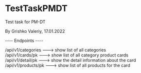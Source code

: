 # TestTaskPMDT
  
Test task for PM-DT  
  
By Grishko Valeriy, 17.01.2022  
  
  
---- Endpoints ----  
  
/api/v1/categories ---> show list of all categories  
/api/v1/cards/pk ---> show list of all category product cards  
/api/v1/detail/pk ---> show the detail information about the card  
/api/v1/products/pk ---> show list of all products for the card  
  
